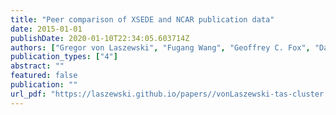 ```yaml
---
title: "Peer comparison of XSEDE and NCAR publication data"
date: 2015-01-01
publishDate: 2020-01-10T22:34:05.603714Z
authors: ["Gregor von Laszewski", "Fugang Wang", "Geoffrey C. Fox", "David L. Hart", "Thomas R. Furlani", "Robert L. DeLeon", "Steven M. Gallo"]
publication_types: ["4"]
abstract: ""
featured: false
publication: ""
url_pdf: "https://laszewski.github.io/papers//vonLaszewski-tas-cluster.pdf"
---
```


